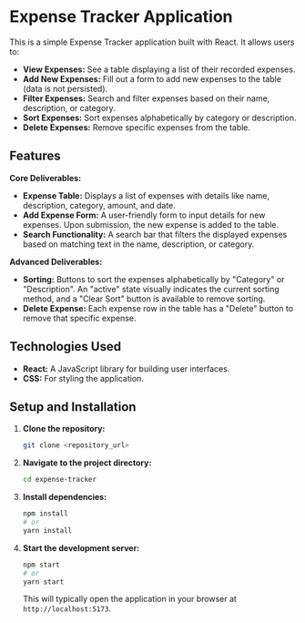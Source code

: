# Expense Tracker Application

This is a simple Expense Tracker application built with React. It allows users to:

- **View Expenses:** See a table displaying a list of their recorded expenses.
- **Add New Expenses:** Fill out a form to add new expenses to the table (data is not persisted).
- **Filter Expenses:** Search and filter expenses based on their name, description, or category.
- **Sort Expenses:** Sort expenses alphabetically by category or description.
- **Delete Expenses:** Remove specific expenses from the table.

## Features

**Core Deliverables:**

- **Expense Table:** Displays a list of expenses with details like name, description, category, amount, and date.
- **Add Expense Form:** A user-friendly form to input details for new expenses. Upon submission, the new expense is added to the table.
- **Search Functionality:** A search bar that filters the displayed expenses based on matching text in the name, description, or category.

**Advanced Deliverables:**

- **Sorting:** Buttons to sort the expenses alphabetically by "Category" or "Description". An "active" state visually indicates the current sorting method, and a "Clear Sort" button is available to remove sorting.
- **Delete Expense:** Each expense row in the table has a "Delete" button to remove that specific expense.

## Technologies Used

- **React:** A JavaScript library for building user interfaces.
- **CSS:** For styling the application.

## Setup and Installation

1.  **Clone the repository:**
    ```bash
    git clone <repository_url>
    ```
2.  **Navigate to the project directory:**
    ```bash
    cd expense-tracker
    ```
3.  **Install dependencies:**
    ```bash
    npm install
    # or
    yarn install
    ```
4.  **Start the development server:**
    ```bash
    npm start
    # or
    yarn start
    ```
    This will typically open the application in your browser at `http://localhost:5173`.

